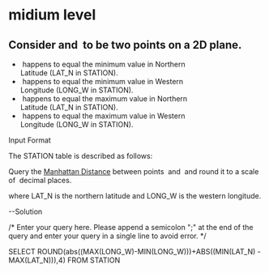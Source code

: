# midium level

## Consider and  to be two points on a 2D plane.

-  happens to equal the minimum value in Northern Latitude (LAT_N in STATION).
-  happens to equal the minimum value in Western Longitude (LONG_W in STATION).
-  happens to equal the maximum value in Northern Latitude (LAT_N in STATION).
-  happens to equal the maximum value in Western Longitude (LONG_W in STATION).

Input Format

The STATION table is described as follows:

Query the [Manhattan Distance](https://xlinux.nist.gov/dads/HTML/manhattanDistance.html) between points  and  and round it to a scale of  decimal places.

where LAT_N is the northern latitude and LONG_W is the western longitude.

--Solution


/*
Enter your query here.
Please append a semicolon ";" at the end of the query and enter your query in a single line to avoid error.
*/


SELECT ROUND(abs((MAX(LONG_W)-MIN(LONG_W)))+ABS((MIN(LAT_N) - MAX(LAT_N))),4) 
FROM STATION




